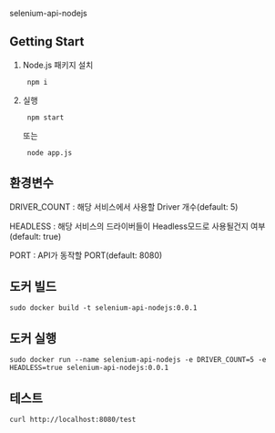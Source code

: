 selenium-api-nodejs

## Getting Start
1. Node.js 패키지 설치

        npm i
    
2. 실행

        npm start
        
      또는

        node app.js

## 환경변수

DRIVER_COUNT : 해당 서비스에서 사용할 Driver 개수(default: 5)

HEADLESS : 해당 서비스의 드라이버들이 Headless모드로 사용될건지 여부(default: true)

PORT : API가 동작할 PORT(default: 8080)

## 도커 빌드

    sudo docker build -t selenium-api-nodejs:0.0.1

## 도커 실행

    sudo docker run --name selenium-api-nodejs -e DRIVER_COUNT=5 -e HEADLESS=true selenium-api-nodejs:0.0.1
    
## 테스트

    curl http://localhost:8080/test